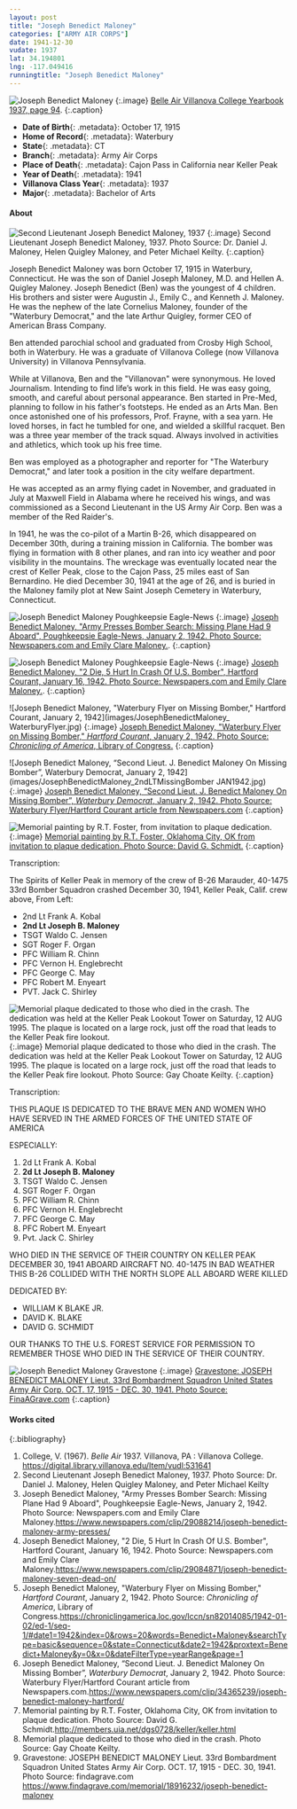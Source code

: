 ```yaml
---
layout: post
title: "Joseph Benedict Maloney"
categories: ["ARMY AIR CORPS"]
date: 1941-12-30
vudate: 1937
lat: 34.194801
lng: -117.049416
runningtitle: "Joseph Benedict Maloney"
---
```

![Joseph Benedict Maloney](images/JosephBenedictMaloney1.jpg)
   {:.image}
[Belle Air Villanova College Yearbook 1937, page 94](https://digital.library.villanova.edu/Item/vudl:531641).
  {:.caption}

* **Date of Birth**{: .metadata}: October 17, 1915
* **Home of Record**{: .metadata}: Waterbury
* **State**{: .metadata}: CT
* **Branch**{: .metadata}: Army Air Corps
* **Place of Death**{: .metadata}: Cajon Pass in California near Keller Peak
* **Year of Death**{: .metadata}: 1941
* **Villanova Class Year**{: .metadata}: 1937
* **Major**{: .metadata}: Bachelor of Arts

#### About

![Second Lieutenant Joseph Benedict Maloney, 1937](images/JosephBenedictMaloney_uniform.jpg)
   {:.image}
Second Lieutenant Joseph Benedict Maloney, 1937. Photo Source: Dr. Daniel J. Maloney, Helen Quigley Maloney, and Peter Michael Keilty.
   {:.caption}

Joseph Benedict Maloney was born October 17, 1915 in Waterbury, Connecticut. He was the son of Daniel Joseph Maloney, M.D. and Hellen A. Quigley Maloney. Joseph Benedict (Ben) was the youngest of 4 children. His brothers and sister were Augustin J., Emily C., and Kenneth J. Maloney. He was the nephew of the late Cornelius Maloney, founder of the "Waterbury Democrat," and the late Arthur Quigley, former CEO of American Brass Company.

Ben attended parochial school and graduated from Crosby High School, both in Waterbury. He was a graduate of Villanova College (now Villanova University) in Villanova Pennsylvania.

While at Villanova, Ben and the "Villanovan" were synonymous. He loved Journalism. Intending to find life’s work in this field. He was easy going, smooth, and careful about personal appearance. Ben started in Pre-Med, planning to follow in his father's footsteps. He ended as an Arts Man. Ben once astonished one of his professors, Prof. Frayne, with a sea yarn. He loved horses, in fact he tumbled for one, and wielded a skillful racquet. Ben was a three year member of the track squad. Always involved in activities and athletics, which took up his free time.

Ben was employed as a photographer and reporter for "The Waterbury Democrat," and later took a position in the city welfare department.

He was accepted as an army flying cadet in November, and graduated in July at Maxwell Field in Alabama where he received his wings, and was commissioned as a Second Lieutenant in the US Army Air Corp. Ben was a member of the Red Raider's.

In 1941, he was the co-pilot of a Martin B-26, which disappeared on December 30th, during a training mission in California. The bomber was flying in formation with 8 other planes, and ran into icy weather and poor visibility in the mountains. The wreckage was eventually located near the crest of Keller Peak, close to the Cajon Pass, 25 miles east of San Bernardino. He died December 30, 1941 at the age of 26, and is buried in the Maloney family plot at New Saint Joseph Cemetery in Waterbury, Connecticut.

![Joseph Benedict Maloney Poughkeepsie Eagle-News](images/JosephBenedictMaloneyPoughkeepsieNewsArticle1.jpg)
   {:.image}
[Joseph Benedict Maloney, "Army Presses Bomber Search: Missing Plane Had 9 Aboard", Poughkeepsie Eagle-News, January 2, 1942. Photo Source: Newspapers.com and Emily Clare Maloney.](https://www.newspapers.com/clip/29088214/joseph-benedict-maloney-army-presses/).
  {:.caption}

![Joseph Benedict Maloney Poughkeepsie Eagle-News](images/JosephBenedictMaloneyConneticutNewsArticle2.jpg)
  {:.image}
[Joseph Benedict Maloney, "2 Die, 5 Hurt In Crash Of U.S. Bomber", Hartford Courant, January 16, 1942. Photo Source: Newspapers.com and Emily Clare Maloney.](https://www.newspapers.com/clip/29084871/joseph-benedict-maloney-seven-dead-on/).
  {:.caption}

![Joseph Benedict Maloney, "Waterbury Flyer on Missing Bomber," Hartford Courant, January 2, 1942](images/JosephBenedictMaloney_ WaterburyFlyer.jpg)
  {:.image}
[Joseph Benedict Maloney, "Waterbury Flyer on Missing Bomber," _Hartford Courant_, January 2, 1942. Photo Source: _Chronicling of America_, Library of Congress.](https://chroniclingamerica.loc.gov/lccn/sn82014085/1942-01-02/ed-1/seq-1/#date1=1942&index=0&rows=20&words=Benedict+Maloney&searchType=basic&sequence=0&state=Connecticut&date2=1942&proxtext=Benedict+Maloney&y=0&x=0&dateFilterType=yearRange&page=1)
  {:.caption}

![Joseph Benedict Maloney, “Second Lieut. J. Benedict Maloney On Missing Bomber”, Waterbury Democrat, January 2, 1942](images/JosephBenedictMaloney_2ndLTMissingBomber JAN1942.jpg)
  {:.image}
[Joseph Benedict Maloney, “Second Lieut. J. Benedict Maloney On Missing Bomber”, _Waterbury Democrat_, January 2, 1942. Photo Source: Waterbury Flyer/Hartford Courant article from Newspapers.com](https://www.newspapers.com/clip/34365239/joseph-benedict-maloney-hartford/)
  {:.caption}


![Memorial painting by R.T. Foster, from invitation to plaque dedication.](images/JosephBenedictMaloney_MemorialSpiritsofKellerPeak.jpg)
  {:.image}
[Memorial painting by R.T. Foster, Oklahoma City, OK from invitation to plaque dedication. Photo Source: David G. Schmidt.](http://members.uia.net/dgs0728/keller/keller.html)
  {:.caption}

Transcription:

The Spirits of Keller Peak in memory of the crew of B-26 Marauder, 40-1475 33rd Bomber Squadron crashed December 30, 1941, Keller Peak, Calif. crew above, From Left:

  * 2nd Lt Frank A. Kobal
  * **2nd Lt Joseph B. Maloney**
  * TSGT Waldo C. Jensen
  * SGT Roger F. Organ
  * PFC William R. Chinn
  * PFC Vernon H. Englebrecht
  * PFC George C. May
  * PFC Robert M. Enyeart
  * PVT. Jack C. Shirley

![Memorial plaque dedicated to those who died in the crash. The dedication was held at the Keller Peak Lookout Tower on Saturday, 12 AUG 1995. The plaque is located on a large rock, just off the road that leads to the Keller Peak fire lookout.](images/JosephBenedictMaloney_MemorialPlaqueCrashSite.jpg)
  {:.image}
Memorial plaque dedicated to those who died in the crash. The dedication was held at the Keller Peak Lookout Tower on Saturday, 12 AUG 1995. The plaque is located on a large rock, just off the road that leads to the Keller Peak fire lookout. Photo Source: Gay Choate Keilty.
  {:.caption}

Transcription:

THIS PLAQUE IS DEDICATED TO THE BRAVE MEN AND WOMEN WHO HAVE SERVED IN THE ARMED FORCES OF THE UNITED STATE OF AMERICA

ESPECIALLY:
  1. 2d Lt Frank A. Kobal
  2. **2d Lt Joseph B. Maloney**
  3. TSGT Waldo C. Jensen
  4. SGT Roger F. Organ
  5. PFC William R. Chinn
  6. PFC Vernon H. Englebrecht
  7. PFC George C. May
  8. PFC Robert M. Enyeart
  9. Pvt. Jack C. Shirley

WHO DIED IN THE SERVICE OF THEIR COUNTRY ON KELLER PEAK DECEMBER 30, 1941 ABOARD AIRCRAFT NO. 40-1475 IN BAD WEATHER THIS B-26 COLLIDED WITH THE NORTH SLOPE ALL ABOARD WERE KILLED

DEDICATED BY:
  * WILLIAM K BLAKE JR.
  * DAVID K. BLAKE
  * DAVID G. SCHMIDT

OUR THANKS TO THE U.S. FOREST SERVICE FOR PERMISSION TO REMEMBER THOSE WHO DIED IN THE SERVICE OF THEIR COUNTRY.

![Joseph Benedict Maloney Gravestone](images/JosephBenedictMaloney_gravestone.jpg)
  {:.image}
[Gravestone: JOSEPH BENEDICT MALONEY Lieut. 33rd Bombardment Squadron United States Army Air Corp. OCT. 17, 1915 - DEC. 30, 1941. Photo Source: FinaAGrave.com](https://www.findagrave.com/memorial/18916232/joseph-benedict-maloney)
  {:.caption}

#### Works cited

{:.bibliography}
1. College, V. (1967). _Belle Air_ 1937. Villanova, PA : Villanova College. <https://digital.library.villanova.edu/Item/vudl:531641>
2. Second Lieutenant Joseph Benedict Maloney, 1937. Photo Source: Dr. Daniel J. Maloney, Helen Quigley Maloney, and Peter Michael Keilty
3. Joseph Benedict Maloney, "Army Presses Bomber Search: Missing Plane Had 9 Aboard", Poughkeepsie Eagle-News, January 2, 1942. Photo Source: Newspapers.com and Emily Clare Maloney.<https://www.newspapers.com/clip/29088214/joseph-benedict-maloney-army-presses/>
4. Joseph Benedict Maloney, "2 Die, 5 Hurt In Crash Of U.S. Bomber", Hartford Courant, January 16, 1942. Photo Source: Newspapers.com and Emily Clare Maloney.<https://www.newspapers.com/clip/29084871/joseph-benedict-maloney-seven-dead-on/>
5. Joseph Benedict Maloney, "Waterbury Flyer on Missing Bomber," _Hartford Courant_, January 2, 1942. Photo Source: _Chronicling of America_, Library of Congress.<https://chroniclingamerica.loc.gov/lccn/sn82014085/1942-01-02/ed-1/seq-1/#date1=1942&index=0&rows=20&words=Benedict+Maloney&searchType=basic&sequence=0&state=Connecticut&date2=1942&proxtext=Benedict+Maloney&y=0&x=0&dateFilterType=yearRange&page=1>
6. Joseph Benedict Maloney, “Second Lieut. J. Benedict Maloney On Missing Bomber”, _Waterbury Democrat_, January 2, 1942. Photo Source: Waterbury Flyer/Hartford Courant article from Newspapers.com.<https://www.newspapers.com/clip/34365239/joseph-benedict-maloney-hartford/>
7. Memorial painting by R.T. Foster, Oklahoma City, OK from invitation to plaque dedication. Photo Source: David G. Schmidt.<http://members.uia.net/dgs0728/keller/keller.html>
8. Memorial plaque dedicated to those who died in the crash. Photo Source: Gay Choate Keilty.
9. Gravestone: JOSEPH BENEDICT MALONEY Lieut. 33rd Bombardment Squadron United States Army Air Corp. OCT. 17, 1915 - DEC. 30, 1941. Photo Source: findagrave.com <https://www.findagrave.com/memorial/18916232/joseph-benedict-maloney>
